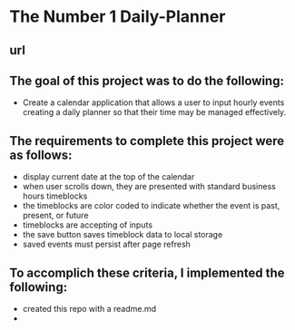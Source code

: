    # The Number 1 Daily-Planner

## url

## The goal of this project was to do the following:
- Create a calendar application that allows a user to input hourly events creating a daily planner so that their time may be managed effectively.

## The requirements to complete this project were as follows:
- display current date at the top of the calendar
- when user scrolls down, they are presented with standard business hours timeblocks
- the timeblocks are color coded to indicate whether the event is past, present, or future
- timeblocks are accepting of inputs
- the save button saves timeblock data to local storage
- saved events must persist after page refresh

## To accomplich these criteria, I implemented the following:
- created this repo with a readme.md
- 

